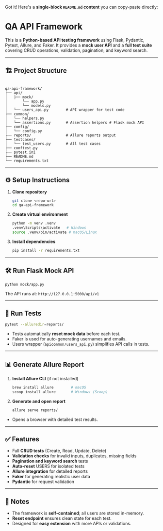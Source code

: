 Got it! Here's a **single-block `README.md` content** you can copy-paste directly:

# QA API Framework

This is a **Python-based API testing framework** using Flask, Pydantic, Pytest, Allure, and Faker. It provides a **mock user API** and a **full test suite** covering CRUD operations, validation, pagination, and keyword search.

---

## 🏗 Project Structure

```

qa-api-framework/
├── api/
│   ├── mock/
│       └── app.py 
│       └── models.py
│   └── users_api.py        # API wrapper for test code
├── common/
│   └── helpers.py
│   └── assertions.py       # Assertion helpers # Flask mock API
├── config/
│   └── config.py
├── reports/                # Allure reports output
├── testcases/
│   └── test_users.py       # All test cases
├── conftest.py  
├── pytest.ini
├── README.md
└── requirements.txt

````

---

## ⚙ Setup Instructions

1. **Clone repository**  
   ```bash
   git clone <repo-url>
   cd qa-api-framework

2. **Create virtual environment**

   ```bash
   python -m venv .venv
   .venv\Scripts\activate   # Windows
   source .venv/bin/activate # macOS/Linux
   ```

3. **Install dependencies**

   ```bash
   pip install -r requirements.txt
   ```

---

## 🛠 Run Flask Mock API

```bash
python mock/app.py
```

The API runs at: `http://127.0.0.1:5000/api/v1`

---

## 🧪 Run Tests

```bash
pytest --alluredir=reports/
```

* Tests automatically **reset mock data** before each test.
* Faker is used for auto-generating usernames and emails.
* Users wrapper (`apicommon/users_api.py`) simplifies API calls in tests.

---

## 📊 Generate Allure Report

1. **Install Allure CLI** (if not installed)

   ```bash
   brew install allure        # macOS
   scoop install allure       # Windows (Scoop)
   ```

2. **Generate and open report**

   ```bash
   allure serve reports/
   ```

* Opens a browser with detailed test results.

---

## ✅ Features

* Full **CRUD tests** (Create, Read, Update, Delete)
* **Validation checks** for invalid inputs, duplicates, missing fields
* **Pagination and keyword search** tests
* **Auto-reset** USERS for isolated tests
* **Allure integration** for detailed reports
* **Faker** for generating realistic user data
* **Pydantic** for request validation

---

## 📝 Notes

* The framework is **self-contained**; all users are stored in-memory.
* **Reset endpoint** ensures clean state for each test.
* Designed for **easy extension** with more APIs or validations.
